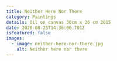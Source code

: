 ```yaml
---
title: Neither Here Nor There
category: Paintings
details: Oil on canvas 30cm x 26 cm 2015
date: 2020-08-25T14:36:06.701Z
isFeatured: false
images:
  - image: neither-here-nor-there.jpg
    alt: Neither here nor there
---
```

